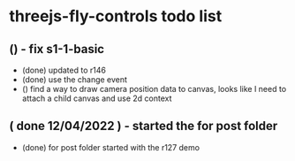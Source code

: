 # threejs-fly-controls todo list

## () - fix s1-1-basic
* (done) updated to r146
* (done) use the change event 
* () find a way to draw camera position data to canvas, looks like I need to attach a child canvas and use 2d context

## ( done 12/04/2022 ) - started the for post folder
* (done) for post folder started with the r127 demo
